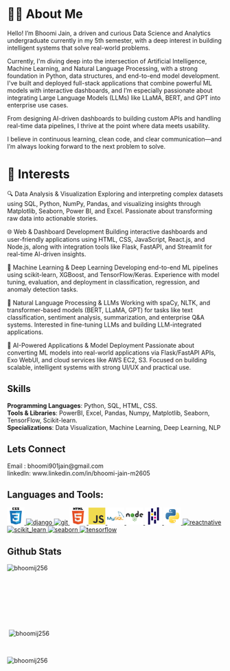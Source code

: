 <h3 align="center"></h3>

<h1 align="left"> 👩‍💻 About Me </h1>
<p align="left">
Hello! I’m Bhoomi Jain, a driven and curious Data Science and Analytics undergraduate currently in my 5th semester, with a deep interest in building intelligent systems that solve real-world problems.

Currently, I'm diving deep into the intersection of Artificial Intelligence, Machine Learning, and Natural Language Processing, with a strong foundation in Python, data structures, and end-to-end model development. I've built and deployed full-stack applications that combine powerful ML models with interactive dashboards, and I’m especially passionate about integrating Large Language Models (LLMs) like LLaMA, BERT, and GPT into enterprise use cases.

From designing AI-driven dashboards to building custom APIs and handling real-time data pipelines, I thrive at the point where data meets usability.

I believe in continuous learning, clean code, and clear communication—and I’m always looking forward to the next problem to solve.
</p>

<h1 align ="left">📌 Interests</h1>
<p>
🔍 Data Analysis & Visualization
Exploring and interpreting complex datasets using SQL, Python, NumPy, Pandas, and visualizing insights through Matplotlib, Seaborn, Power BI, and Excel. Passionate about transforming raw data into actionable stories.

🌐 Web & Dashboard Development
Building interactive dashboards and user-friendly applications using HTML, CSS, JavaScript, React.js, and Node.js, along with integration tools like Flask, FastAPI, and Streamlit for real-time AI-driven insights.

🤖 Machine Learning & Deep Learning
Developing end-to-end ML pipelines using scikit-learn, XGBoost, and TensorFlow/Keras. Experience with model tuning, evaluation, and deployment in classification, regression, and anomaly detection tasks.

🧠 Natural Language Processing & LLMs
Working with spaCy, NLTK, and transformer-based models (BERT, LLaMA, GPT) for tasks like text classification, sentiment analysis, summarization, and enterprise Q&A systems. Interested in fine-tuning LLMs and building LLM-integrated applications.

🚀 AI-Powered Applications & Model Deployment
Passionate about converting ML models into real-world applications via Flask/FastAPI APIs, Exo WebUI, and cloud services like AWS EC2, S3. Focused on building scalable, intelligent systems with strong UI/UX and practical use.
</p>

<h2 align ="left">Skills</h2>
<b>Programming Languages</b>: Python, SQL, HTML, CSS.
<br>
<b>Tools & Libraries</b>: PowerBI, Excel, Pandas, Numpy, Matplotlib, Seaborn, TensorFlow, Scikit-learn.
<br>
<b>Specializations</b>: Data Visualization, Machine Learning, Deep Learning, NLP

<h2>Lets Connect</h2>
Email : bhoomi901jain@gmail.com
<br>
linkedln: www.linkedin.com/in/bhoomi-jain-m2605











<h2 align="left">Languages and Tools:</h2>

<p align="left"> <a href="https://www.w3schools.com/css/" target="_blank" rel="noreferrer"> <img src="https://raw.githubusercontent.com/devicons/devicon/master/icons/css3/css3-original-wordmark.svg" alt="css3" width="40" height="40"/> </a> <a href="https://www.djangoproject.com/" target="_blank" rel="noreferrer"> <img src="https://cdn.worldvectorlogo.com/logos/django.svg" alt="django" width="40" height="40"/> </a> <a href="https://git-scm.com/" target="_blank" rel="noreferrer"> <img src="https://www.vectorlogo.zone/logos/git-scm/git-scm-icon.svg" alt="git" width="40" height="40"/> </a> <a href="https://www.w3.org/html/" target="_blank" rel="noreferrer"> <img src="https://raw.githubusercontent.com/devicons/devicon/master/icons/html5/html5-original-wordmark.svg" alt="html5" width="40" height="40"/> </a> 
<a href="https://developer.mozilla.org/en-US/docs/Web/JavaScript" target="_blank" rel="noreferrer"><img src="https://raw.githubusercontent.com/devicons/devicon/master/icons/javascript/javascript-original.svg" alt="javascript" width="40" height="40"/> </a> <a href="https://www.mysql.com/" target="_blank" rel="noreferrer"> <img src="https://raw.githubusercontent.com/devicons/devicon/master/icons/mysql/mysql-original-wordmark.svg" alt="mysql" width="40" height="40"/> </a> <a href="https://nodejs.org" target="_blank" rel="noreferrer"> <img src="https://raw.githubusercontent.com/devicons/devicon/master/icons/nodejs/nodejs-original-wordmark.svg" alt="nodejs" width="40" height="40"/> </a> <a href="https://pandas.pydata.org/" target="_blank" rel="noreferrer"> 
<img src="https://raw.githubusercontent.com/devicons/devicon/2ae2a900d2f041da66e950e4d48052658d850630/icons/pandas/pandas-original.svg" alt="pandas" width="40" height="40"/> </a> <a href="https://www.python.org" target="_blank" rel="noreferrer"> <img src="https://raw.githubusercontent.com/devicons/devicon/master/icons/python/python-original.svg" alt="python" width="40" height="40"/> </a> <a href="https://reactnative.dev/" target="_blank" rel="noreferrer"> <img src="https://reactnative.dev/img/header_logo.svg" alt="reactnative" width="40" height="40"/> </a> <a href="https://scikit-learn.org/" target="_blank" rel="noreferrer"> <img src="https://upload.wikimedia.org/wikipedia/commons/0/05/Scikit_learn_logo_small.svg" alt="scikit_learn" width="40" height="40"/> </a> <a href="https://seaborn.pydata.org/" target="_blank" rel="noreferrer"> <img src="https://seaborn.pydata.org/_images/logo-mark-lightbg.svg" alt="seaborn" width="40" height="40"/> </a> <a href="https://www.tensorflow.org" target="_blank" rel="noreferrer"> <img src="https://www.vectorlogo.zone/logos/tensorflow/tensorflow-icon.svg" alt="tensorflow" width="40" height="40"/> </a> </p>



Github Stats
-----------------------------------------------------------



<p><img align="left" src="https://github-readme-stats.vercel.app/api/top-langs?username=bhoomij256&show_icons=true&locale=en&layout=compact" alt="bhoomij256"/></p>
<br><br><br><br><br><br><br><br>

<p>&nbsp;<img align="center" src="https://github-readme-stats.vercel.app/api?username=bhoomij256&show_icons=true&locale=en" alt="bhoomij256" /></p>
<br>

<p><img align="center" src="https://github-readme-streak-stats.herokuapp.com/?user=bhoomij256&" alt="bhoomij256" /></p>











